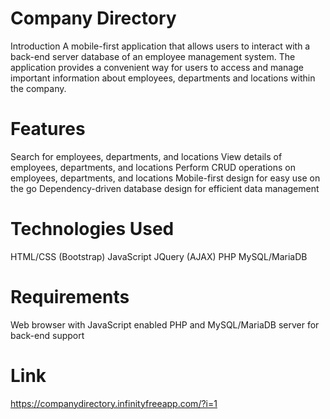 # Company Directory
Introduction
A mobile-first application that allows users to interact with a back-end server database of an employee management system. The application provides a convenient way for users to access and manage important information about employees, departments and locations within the company.

# Features
Search for employees, departments, and locations
View details of employees, departments, and locations
Perform CRUD operations on employees, departments, and locations
Mobile-first design for easy use on the go
Dependency-driven database design for efficient data management

# Technologies Used
HTML/CSS (Bootstrap)
JavaScript
JQuery (AJAX)
PHP
MySQL/MariaDB

# Requirements
Web browser with JavaScript enabled
PHP and MySQL/MariaDB server for back-end support

# Link
https://companydirectory.infinityfreeapp.com/?i=1

